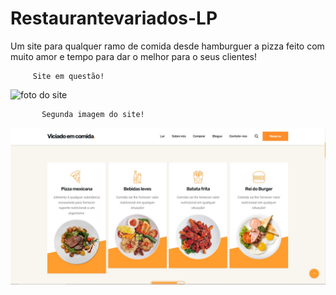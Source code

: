 # Restaurantevariados-LP
Um site para qualquer ramo de comida desde hamburguer a pizza feito com muito amor e tempo para dar o melhor para o seus clientes!

         Site em questão!
  <img src="imagemtopo.jpeg" alt="foto do site">

           Segunda imagem do site!
  <img src="imagemmeio.jpeg" alt="foto do site">
